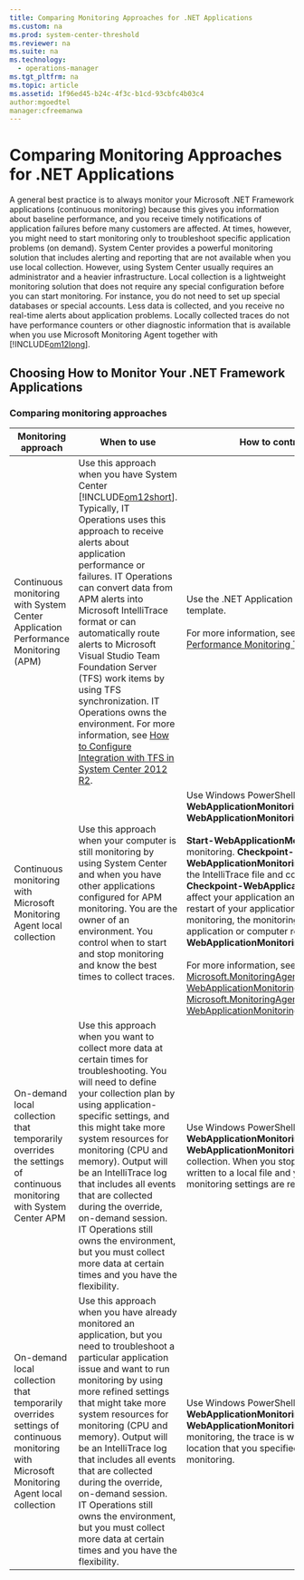 ```yaml
---
title: Comparing Monitoring Approaches for .NET Applications
ms.custom: na
ms.prod: system-center-threshold
ms.reviewer: na
ms.suite: na
ms.technology: 
  - operations-manager
ms.tgt_pltfrm: na
ms.topic: article
ms.assetid: 1f96ed45-b24c-4f3c-b1cd-93cbfc4b03c4
author:mgoedtel
manager:cfreemanwa
---
```

# Comparing Monitoring Approaches for .NET Applications
A general best practice is to always monitor your Microsoft .NET Framework applications \(continuous monitoring\) because this gives you information about baseline performance, and you receive timely notifications of application failures before many customers are affected. At times, however, you might need to start monitoring only to troubleshoot specific application problems \(on demand\). System Center provides a powerful monitoring solution that includes alerting and reporting that are not available when you use local collection. However, using System Center usually requires an administrator and a heavier infrastructure. Local collection is a lightweight monitoring solution that does not require any special configuration before you can start monitoring. For instance, you do not need to set up special databases or special accounts. Less data is collected, and you receive no real\-time alerts about application problems. Locally collected traces do not have performance counters or other diagnostic information that is available when you use Microsoft Monitoring Agent together with [!INCLUDE[om12long](../../om/manage/includes/om12long_md.md)].  
  
## Choosing How to Monitor Your .NET Framework Applications  
  
### Comparing monitoring approaches  
  
|Monitoring approach|When to use|How to control monitoring|  
|-----------------------|---------------|-----------------------------|  
|Continuous monitoring with System Center Application Performance Monitoring \(APM\)|Use this approach when you have System Center [!INCLUDE[om12short](../../om/manage/includes/om12short_md.md)]. Typically, IT Operations uses this approach to receive alerts about application performance or failures. IT Operations can convert data from APM alerts into Microsoft IntelliTrace format or can automatically route alerts to Microsoft Visual Studio Team Foundation Server \(TFS\) work items by using TFS synchronization. IT Operations owns the environment. For more information, see [How to Configure Integration with TFS in System Center 2012 R2](../../om/manage/How-to-Configure-Integration-with-TFS-in-System-Center-2012-R2.md).|Use the .NET Application Performance Monitoring template.<br /><br />For more information, see [.NET Application Performance Monitoring Template](https://go.microsoft.com/fwlink/?LinkID=230647)|  
|Continuous monitoring with Microsoft Monitoring Agent local collection|Use this approach when your computer is still monitoring by using System Center and when you have other applications configured for APM monitoring. You are the owner of an environment. You control when to start and stop monitoring and know the best times to collect traces.|Use Windows PowerShell cmdlets **Start\-WebApplicationMonitoring** and **Checkpoint\-WebApplicationMonitoring**.<br /><br />**Start\-WebApplicationMonitoring** starts monitoring. **Checkpoint\-WebApplicationMonitoring** collects a snapshot of the IntelliTrace file and continues monitoring. **Checkpoint\-WebApplicationMonitoring** does not affect your application and does not require a restart of your application. After you start monitoring, the monitoring will continue even if your application or computer restarts. **Stop\-WebApplicationMonitoring** stops monitoring.<br /><br />For more information, see [Microsoft.MonitoringAgent.PowerShell.Start\-WebApplicationMonitoring](https://go.microsoft.com/fwlink/?LinkID=313686) and [Microsoft.MonitoringAgent.PowerShell.Checkpoint\-WebApplicationMonitoring](https://go.microsoft.com/fwlink/?LinkID=313684).|  
|On\-demand local collection that temporarily overrides the settings of continuous monitoring with System Center APM|Use this approach when you want to collect more data at certain times for troubleshooting. You will need to define your collection plan by using application\-specific settings, and this might take more system resources for monitoring \(CPU and memory\). Output will be an IntelliTrace log that includes all events that are collected during the override, on\-demand session. IT Operations still owns the environment, but you must collect more data at certain times and you have the flexibility.|Use Windows PowerShell cmdlets **Start\-WebApplicationMonitoring** and **Stop\-WebApplicationMonitoring** to enable local collection. When you stop monitoring, the trace is written to a local file and your System Center APM monitoring settings are restored.|  
|On\-demand local collection that temporarily overrides settings of continuous monitoring with Microsoft Monitoring Agent local collection|Use this approach when you have already monitored an application, but you need to troubleshoot a particular application issue and want to run monitoring by using more refined settings that might take more system resources for monitoring \(CPU and memory\). Output will be an IntelliTrace log that includes all events that are collected during the override, on\-demand session. IT Operations still owns the environment, but you must collect more data at certain times and you have the flexibility.|Use Windows PowerShell cmdlets **Start\-WebApplicationMonitoring** and **Stop\-WebApplicationMonitoring**. When you stop monitoring, the trace is written to a local file in the location that you specified when you started monitoring.|  
  
